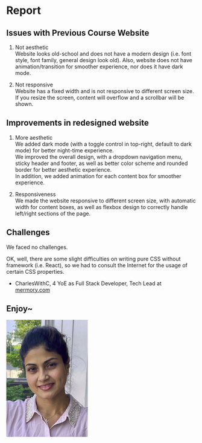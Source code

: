# Report

## Issues with Previous Course Website

1. Not aesthetic  
   Website looks old-school and does not have a modern design (i.e. font style, font family, general design look old).
   Also, website does not have animation/transition for smoother experience, nor does it have dark mode. 

2. Not responsive  
   Website has a fixed width and is not responsive to different screen size.  
   If you resize the screen, content will overflow and a scrollbar will be shown.

## Improvements in redesigned website

1. More aesthetic  
   We added dark mode (with a toggle control in top-right, default to dark mode) for better night-time experience.  
   We improved the overall design, with a dropdown navigation menu, sticky header and footer, as well as better color scheme and rounded border for better aesthetic experience.  
   In addition, we added animation for each content box for smoother experience.

2. Responsiveness  
   We made the website responsive to different screen size, with automatic width for content boxes, as well as flexbox design to correctly handle left/right sections of the page.

## Challenges

We faced no challenges.

OK, well, there are some slight difficulties on writing pure CSS without framework (i.e. React), so we had to consult the Internet for the usage of certain CSS properties.

- CharlesWithC, 4 YoE as Full Stack Developer, Tech Lead at [mermory.com](https://mermory.com/)

## Enjoy~

![Purva Gawde](./src/assets/purva.png)